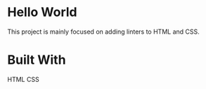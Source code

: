 # Hello World
This project is mainly focused on adding linters to HTML and CSS.

# Built With
HTML
CSS
